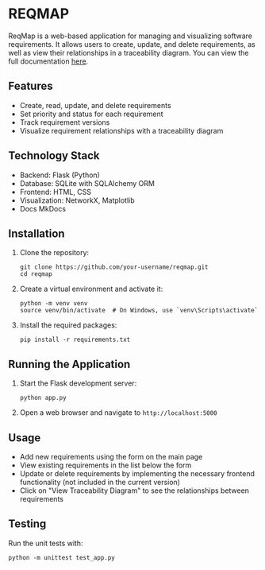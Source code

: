 # REQMAP

ReqMap is a web-based application for managing and visualizing software requirements. It allows users to create, update, and delete requirements, as well as view their relationships in a traceability diagram. You can view the full documentation [here](https://jerameee.github.io/reqmap-docs/).

## Features

- Create, read, update, and delete requirements
- Set priority and status for each requirement
- Track requirement versions
- Visualize requirement relationships with a traceability diagram

## Technology Stack

- Backend: Flask (Python)
- Database: SQLite with SQLAlchemy ORM
- Frontend: HTML, CSS
- Visualization: NetworkX, Matplotlib
- Docs MkDocs

## Installation

1. Clone the repository:
   ```
   git clone https://github.com/your-username/reqmap.git
   cd reqmap
   ```

2. Create a virtual environment and activate it:
   ```
   python -m venv venv
   source venv/bin/activate  # On Windows, use `venv\Scripts\activate`
   ```

3. Install the required packages:
   ```
   pip install -r requirements.txt
   ```

## Running the Application

1. Start the Flask development server:
   ```
   python app.py
   ```

2. Open a web browser and navigate to `http://localhost:5000`

## Usage

- Add new requirements using the form on the main page
- View existing requirements in the list below the form
- Update or delete requirements by implementing the necessary frontend functionality (not included in the current version)
- Click on "View Traceability Diagram" to see the relationships between requirements

## Testing

Run the unit tests with:
```
python -m unittest test_app.py
```

